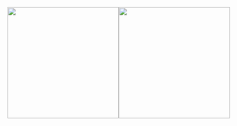 
<img src="https://github-readme-stats.vercel.app/api?username=mhuig&show_icons=true" height = "250" /><img src="https://github-readme-stats.vercel.app/api/top-langs/?username=mhuig&hide=html" height = "250" />


<!--
**MHuiG/MHuiG** is a ✨ _special_ ✨ repository because its `README.md` (this file) appears on your GitHub profile.

Here are some ideas to get you started:

- 🔭 I’m currently working on ...
- 🌱 I’m currently learning ...
- 👯 I’m looking to collaborate on ...
- 🤔 I’m looking for help with ...
- 💬 Ask me about ...
- 📫 How to reach me: ...
- 😄 Pronouns: ...
- ⚡ Fun fact: ...
-->
